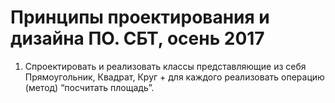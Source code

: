 ﻿# Принципы проектирования и дизайна ПО. СБТ, осень 2017
 
 1. Спроектировать и реализовать классы представляющие из себя Прямоугольник, Квадрат, Круг + для каждого реализовать операцию (метод) “посчитать площадь”.
